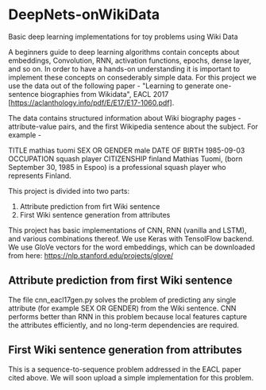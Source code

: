 # DeepNets-onWikiData
Basic deep learning implementations for toy problems using Wiki Data

A beginners guide to deep learning algorithms contain concepts about embeddings, Convolution, RNN, activation functions, epochs, dense layer, and so on. In order to have a hands-on understanding it is important to implement these concepts on consederably simple data. For this project we use the data out of the following paper - "Learning to generate one-sentence biographies from Wikidata", EACL 2017 [https://aclanthology.info/pdf/E/E17/E17-1060.pdf].

The data contains structured information about Wiki biography pages - attribute-value pairs, and the first Wikipedia sentence about the subject. For example -

TITLE mathias tuomi 
SEX OR GENDER male 
DATE OF BIRTH 1985-09-03
OCCUPATION squash player
CITIZENSHIP finland
Mathias Tuomi, (born September 30, 1985 in Espoo) is a professional squash player who represents Finland.

This project is divided into two parts:
1. Attribute prediction from firt Wiki sentence
2. First Wiki sentence generation from attributes

This project has basic implementations of CNN, RNN (vanilla and LSTM), and various combinations thereof.
We use Keras with TensolFlow backend.
We use GloVe vectors for the word embeddings, which can be downloaded from here: https://nlp.stanford.edu/projects/glove/

## Attribute prediction from first Wiki sentence

The file cnn_eacl17gen.py solves the problem of predicting any single attribute (for example SEX OR GENDER) from the Wiki sentence. CNN performs better than RNN in this problem because local features capture the attributes efficiently, and no long-term dependencies are required.

## First Wiki sentence generation from attributes

This is a sequence-to-sequence problem addressed in the EACL paper cited above.
We will soon upload a simple implementation for this problem.

